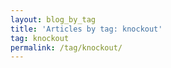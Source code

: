 ```yaml
---
layout: blog_by_tag
title: 'Articles by tag: knockout'
tag: knockout
permalink: /tag/knockout/
---
```

